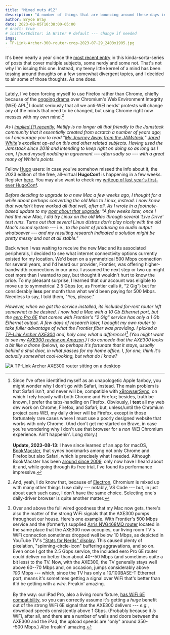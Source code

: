 ```yaml
---
title: "Mixed nuts #12"
description: "A number of things that are bouncing around these days inside my somewhat reasonable facsimile of a brain."
author: Bryce Wray
date: 2023-08-05T10:38:00-05:00
# draft: true
# initTextEditor: iA Writer # default --- change if needed
imgs:
- TP-Link-Archer-300-router-crop-2023-07-29_2403x1905.jpg
---
```


It's been nearly a year since the [most recent entry](/posts/2022/08/mixed-nuts-11/) in this kinda-sorta-series of posts that cover multiple subjects, some nerdy and some not. That's not why I'm issuing this one. Instead, my teeny little kernel of a mind has been tossing around thoughts on a few somewhat divergent topics, and I decided to air some of those thoughts. As one does.

<!--more-->

----

Lately, I've been forcing myself to use Firefox rather than Chrome, chiefly because of the [ongoing drama](https://news.ycombinator.com/item?id=36876301) over Chromium's Web Environment Integrity (WEI) API.[^Safari] I doubt seriously that all we anti-WEI nerds' protests will change any of the minds that need to be changed, but using Chrome right now messes with my *own* mind.[^Electron]

[^Electron]: And, yeah, I do know that, because of [Electron](https://www.electronjs.org/), Chromium is mixed up with many other things I use daily --- notably, VS Code --- but, in just about each such case, I don't have the same choice. Selecting one's daily-driver browser is quite another matter.

[^Safari]: Since I've often identified myself as an unapologetic Apple fanboy, you might wonder why I don't go with Safari, instead. The main problem is that Safari isn't, and never will be, compatible with [xBrowserSync](https://www.xbrowsersync.org/), on which I rely heavily with both Chrome and Firefox; besides, truth be known, I prefer the tabs-handling on Firefox. Obviously, I **test** all my web dev work on Chrome, Firefox, and Safari; but, unless/until the Chromium project cans WEI, my daily driver will be Firefox, except in those fortunately rare cases where I must use a poorly designed website that works with only Chrome. (And don't get me started on Brave, in case you're wondering why I don't use that browser for a *non*-WEI Chromium experience. Ain't happenin'. Long story.)\
\
**Update, 2023-08-13**: I have since learned of an app for macOS, [BookMacster](https://sheepsystems.com/products/bookmacster.html), that syncs bookmarks among not only Chrome and Firefox but also Safari, which is precisely what I needed. Although BookMacster has been [around since 2009](http://sheepsystems.com/bookmacster/HelpBook/verHist), only now have I heard about it; and, while going through its free trial, I've found its performance impressive.

*As I [implied (?) recently](/posts/2023/07/good-news-cloudcannon-eleventy/), Netlify is no longer all that friendly to the Jamstack community that it essentially created from scratch a number of years ago; so I encourage you to read "[My Journey Away from the JAMstack](https://www.spicyweb.dev/farewell-jamstack/)," [Jared White](https://www.jaredwhite.com/)'s excellent op-ed on this and other related subjects. Having used the Jamstack since 2018 and intending to keep right on doing so as long as I can, I found myself nodding in agreement --- often sadly so --- with a great many of White's points.*

Fellow [Hugo](https://gohugo.io) users: in case you've somehow missed the info about it, the 2023 edition of the free, all-virtual **HugoConf** is happening in a few weeks. Register [here](https://hugoconf.io). You may also want to check my [writeup of last year's first-ever HugoConf](/posts/2022/07/impressions-hugoconf-2022/).

*Before deciding to upgrade to a new Mac a few weeks ago, I thought for a while about perhaps converting the old Mac to Linux, instead. I now know that wouldn't have worked all that well, after all. As I wrote in a footnote-based update to my [post about that upgrade](/posts/2023/07/making-good-move/): "A few weeks later, once I had the new Mac, I did try Linux on the old Mac through several 'Live Drive' test runs. Turns out that several Linux distros don't play nicely with the old Mac's sound system* --- i.e., *to the point of producing no audio output whatsoever --- and my resulting research indicated a solution might be pretty messy *and* not at all stable."*

Back when I was waiting to receive the new Mac and its associated peripherals, I decided to see what internet connectivity options currently existed for my location. We'd been on a symmetrical 500 Mbps connection for several years, and I'd heard our provider, Frontier, was offering higher-bandwidth connections in our area. I assumed the next step or two up might cost more than I wanted to pay, but thought it wouldn't hurt to know the price. To my pleasant surprise, I learned that our account was eligible to move up to symmetrical 2.5 Gbps (or, as Frontier calls it, "2 Gig") but for considerably **less** per month than what we'd been paying for 500 Mbps. Needless to say, I told them, "Yes, please."

*However, when we got the service installed, its included for-rent router left somewhat to be desired. I now had a Mac with a 10 Gb Ethernet port, but the [eero Pro 6E](https://eero.com/shop/eero-pro-6e) that comes with Frontier's "2 Gig" service has only a 1 Gb Ethernet output. A few days of research later, I bought my own router to take fuller advantage of what the Frontier fiber was providing. I picked a [TP-Link Archer AXE300](https://www.tp-link.com/us/home-networking/wifi-router/archer-axe300/) and, holy cow, what a difference![^YTTV] (You might want to see my [AXE300 review on Amazon](https://www.amazon.com/gp/customer-reviews/R3E18AL43BRSOQ/ref=cm_cr_dp_d_rvw_ttl?ie=UTF8&ASIN=B0BCWBCY34).) I do concede that the AXE300 looks a bit like a drone* (below)*, so perhaps it's fortunate that it stays, usually behind a shut door, in what passes for my home office. I, for one, think it's actually somewhat cool-looking, but what do I know?*

[^YTTV]: Over and above the full wired goodness that my Mac now gets, there's also the matter of the strong WiFi signals that the AXE300 pumps throughout our house. Here's one example. With Frontier's 500 Mbps service and the (formerly) supplied [Arris NVG468MQ router](https://www.modemguides.com/shop/arris-nvg468mq/) located in the same place that the AXE300 now occupies, our living room TV's WiFi connection sometimes dropped well below 10 Mbps, as depicted in YouTube TV's ["Stats for Nerds" display](https://lifehacker.com/how-to-use-youtubes-stats-for-nerds-1846125645). This caused plenty of pixelation, "spinning-circle-icon" buffering aggravations, and so on. Even once I got the 2.5 Gbps service, the included eero Pro 6E router could deliver no better than about 40--50 Mbps (and sometimes quite a bit less) to the TV. Now, with the AXE300, the TV generally stays well above 60--70 Mbps and, on occasion, jumps considerably above *100* Mbps --- which, since the TV has only a 10/100BASE-T Ethernet port, means it's sometimes getting a signal over WiFi that's better than it'd be getting with a *wire*. Freakin' amazing.\
\
By the way: our iPad Pro, also a living room fixture, [has WiFi 6E compatibility](https://support.apple.com/kb/SP882?locale=en_US), so you can correctly assume it's getting a *huge* benefit out of the strong WiFi 6E signal that the AXE300 delivers --- *e.g.*, download speeds consistently above 1 Gbps. (Probably because it *is* WiFi, after all, and there are a number of walls and doors between the AXE300 and the iPad, the upload speeds are "only" around 350--500 Mbps.) *Also* freakin' amazing.

![A TP-Link Archer AXE300 router sitting on a desktop](TP-Link-Archer-300-router-crop-2023-07-29_2403x1905.jpg "Cloudinary")
